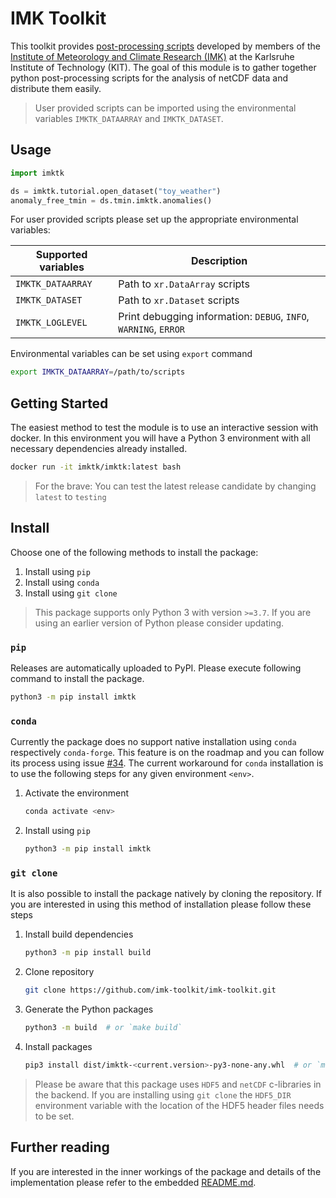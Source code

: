 # IMK Toolkit

This toolkit provides [post-processing scripts](/imktk) developed by members of the
[Institute of Meteorology and Climate Research (IMK)](https://dev.to/epassaro/keep-your-research-reproducible-with-conda-pack-and-github-actions-339n)
at the Karlsruhe Institute of Technology (KIT). The goal of this module is to
gather together python post-processing scripts for the analysis of netCDF data
and distribute them easily.

> User provided scripts can be imported using the environmental variables `IMKTK_DATAARRAY` and `IMKTK_DATASET`.

## Usage

```python
import imktk

ds = imktk.tutorial.open_dataset("toy_weather")
anomaly_free_tmin = ds.tmin.imktk.anomalies()
```

For user provided scripts please set up the appropriate environmental variables:

| Supported variables | Description |
|---|---|
|`IMKTK_DATAARRAY`| Path to `xr.DataArray` scripts |
|`IMKTK_DATASET`| Path to `xr.Dataset` scripts |
|`IMKTK_LOGLEVEL`| Print debugging information: `DEBUG`, `INFO`, `WARNING`, `ERROR` |

Environmental variables can be set using `export` command

```bash
export IMKTK_DATAARRAY=/path/to/scripts
```

## Getting Started

The easiest method to test the module is to use an interactive session with docker.
In this environment you will have a Python 3 environment with all necessary dependencies already installed.

```bash
docker run -it imktk/imktk:latest bash
```

> For the brave: You can test the latest release candidate by changing `latest` to `testing`

## Install

Choose one of the following methods to install the package:

1. Install using `pip`
2. Install using `conda`
3. Install using `git clone`

> This package supports only Python 3 with version `>=3.7`. If you are using
> an earlier version of Python please consider updating.

### `pip`

Releases are automatically uploaded to PyPI. Please execute following command
to install the package.

```bash
python3 -m pip install imktk
```

### `conda`

Currently the package does no support native installation using `conda`
respectively `conda-forge`. This feature is on the roadmap and you can follow
its process using issue [#34](https://github.com/imk-toolkit/imk-toolkit/issues/34).
The current workaround for `conda` installation is to use the following steps
for any given environment `<env>`.

1. Activate the environment

    ```bash
    conda activate <env>
    ```

2. Install using `pip`

    ```bash
    python3 -m pip install imktk
    ```

### `git clone`

It is also possible to install the package natively by cloning the repository.
If you are interested in using this method of installation please follow
these steps

1. Install build dependencies

    ```bash
    python3 -m pip install build
    ```

2. Clone repository

    ```bash
    git clone https://github.com/imk-toolkit/imk-toolkit.git
    ```

3. Generate the Python packages

    ```bash
    python3 -m build  # or `make build`
    ```

4. Install packages

    ```bash
    pip3 install dist/imktk-<current.version>-py3-none-any.whl  # or `make install`
    ```

> Please be aware that this package uses `HDF5` and `netCDF` c-libraries in the
> backend. If you are installing using `git clone` the `HDF5_DIR` environment
> variable with the location of the HDF5 header files needs to be set.

## Further reading

If you are interested in the inner workings of the package and details of the
implementation please refer to the embedded [README.md](/imktk/README.md).

